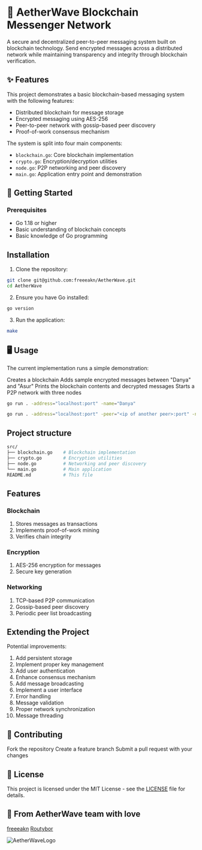 # 🌌 AetherWave Blockchain Messenger Network

A secure and decentralized peer-to-peer messaging system built on blockchain technology. Send encrypted messages across a distributed network while maintaining transparency and integrity through blockchain verification.

## ✨ Features

This project demonstrates a basic blockchain-based messaging system with the following features:

- Distributed blockchain for message storage
- Encrypted messaging using AES-256
- Peer-to-peer network with gossip-based peer discovery
- Proof-of-work consensus mechanism

The system is split into four main components:

- `blockchain.go`: Core blockchain implementation
- `crypto.go`: Encryption/decryption utilities
- `node.go`: P2P networking and peer discovery
- `main.go`: Application entry point and demonstration

## 🚀 Getting Started

### Prerequisites

- Go 1.18 or higher
- Basic understanding of blockchain concepts
- Basic knowledge of Go programming

## Installation

1. Clone the repository:

```bash
git clone git@github.com:freeeakn/AetherWave.git
cd AetherWave
```

2. Ensure you have Go installed:

```bash
go version
```

3. Run the application:

```bash
make
```

## 🖥️ Usage

The current implementation runs a simple demonstration:

Creates a blockchain
Adds sample encrypted messages between "Danya" and "Asur"
Prints the blockchain contents and decrypted messages
Starts a P2P network with three nodes

```bash
go run . -address="localhost:port" -name="Danya"
```

```bash
go run . -address="localhost:port" -peer="<ip of another peer>:port" -name="Asur" -key="KeyOfAnotherPeer"
```

## Project structure

  ```bash
  src/
  ├── blockchain.go    # Blockchain implementation
  ├── crypto.go        # Encryption utilities
  ├── node.go          # Networking and peer discovery
  └── main.go          # Main application
  README.md            # This file
  ```

## Features

### Blockchain

  1. Stores messages as transactions
  2. Implements proof-of-work mining
  3. Verifies chain integrity

### Encryption

  1. AES-256 encryption for messages
  2. Secure key generation

### Networking

  1. TCP-based P2P communication
  2. Gossip-based peer discovery
  3. Periodic peer list broadcasting

## Extending the Project

 Potential improvements:

 1. Add persistent storage
 2. Implement proper key management
 3. Add user authentication
 4. Enhance consensus mechanism
 5. Add message broadcasting
 6. Implement a user interface
 7. Error handling
 8. Message validation
 9. Proper network synchronization
 10. Message threading

## 🤝 Contributing

Fork the repository
Create a feature branch
Submit a pull request with your changes

## 📜 License

This project is licensed under the MIT License - see the [LICENSE](./LICENSE) file for details.

## 📡 From AetherWave team with love

[freeeakn](https://github.com/freeeakn)
[Routybor](https://github.com/Routybor)

![AetherWaveLogo](./img/logo.svg)
